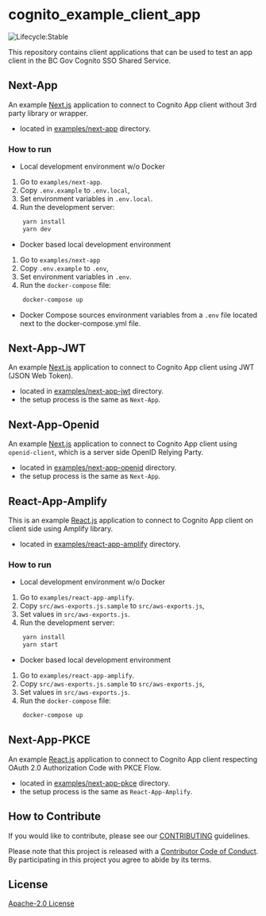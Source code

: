 # cognito_example_client_app

![Lifecycle:Stable](https://img.shields.io/badge/Lifecycle-Stable-97ca00)

This repository contains client applications that can be used to test an app client in the BC Gov Cognito SSO Shared Service.

## Next-App

An example [Next.js](https://nextjs.org/) application to connect to Cognito App client without 3rd party library or wrapper.

- located in [examples/next-app](examples/next-app) directory.

### How to run

- Local development environment w/o Docker

1. Go to `examples/next-app`.
1. Copy `.env.example` to `.env.local`,
1. Set environment variables in `.env.local`.
1. Run the development server:

```sh
    yarn install
    yarn dev
```

- Docker based local development environment

1. Go to `examples/next-app`
1. Copy `.env.example` to `.env`,
1. Set environment variables in `.env`.
1. Run the `docker-compose` file:

```sh
    docker-compose up
```

- Docker Compose sources environment variables from a `.env` file located next to the docker-compose.yml file.

## Next-App-JWT

An example [Next.js](https://nextjs.org/) application to connect to Cognito App client using JWT (JSON Web Token).

- located in [examples/next-app-jwt](examples/next-app-jwt) directory.
- the setup process is the same as `Next-App`.

## Next-App-Openid

An example [Next.js](https://nextjs.org/) application to connect to Cognito App client using `openid-client`, which is a server side OpenID Relying Party.

- located in [examples/next-app-openid](examples/next-app-openid) directory.
- the setup process is the same as `Next-App`.

## React-App-Amplify

This is an example [React.js](https://reactjs.org/) application to connect to Cognito App client on client side using Amplify library.

- located in [examples/react-app-amplify](examples/react-app-amplify) directory.

### How to run

- Local development environment w/o Docker

1. Go to `examples/react-app-amplify`.
1. Copy `src/aws-exports.js.sample` to `src/aws-exports.js`,
1. Set values in `src/aws-exports.js`.
1. Run the development server:

```sh
    yarn install
    yarn start
```

- Docker based local development environment

1. Go to `examples/react-app-amplify`.
1. Copy `src/aws-exports.js.sample` to `src/aws-exports.js`,
1. Set values in `src/aws-exports.js`.
1. Run the `docker-compose` file:

```sh
    docker-compose up
```

## Next-App-PKCE

An example [React.js](https://reactjs.org/) application to connect to Cognito App client respecting OAuth 2.0 Authorization Code with PKCE Flow.

- located in [examples/next-app-pkce](examples/next-app-pkce) directory.
- the setup process is the same as `React-App-Amplify`.

## How to Contribute

If you would like to contribute, please see our [CONTRIBUTING](./CONTRIBUTING.md) guidelines.

Please note that this project is released with a [Contributor Code of Conduct](./CODE_OF_CONDUCT.md).
By participating in this project you agree to abide by its terms.

## License

[Apache-2.0 License](LICENSE)
